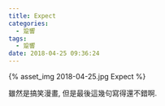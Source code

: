 ```yaml
---
title: Expect
categories:
  - 跫響
tags:
  - 跫響
date: 2018-04-25 09:36:24
---
```

{% asset_img 2018-04-25.jpg Expect %}

雖然是搞笑漫畫, 但是最後這幾句寫得還不錯啊.
